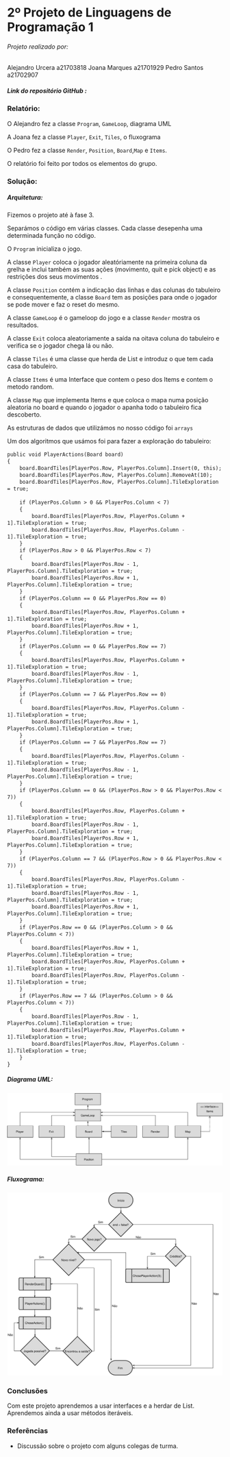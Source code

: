 # 2º Projeto de Linguagens de Programação 1

###### Projeto realizado por:
Alejandro Urcera a21703818
Joana Marques a21701929
Pedro Santos a21702907

##### Link do repositório GitHub :

### Relatório:
O Alejandro fez a classe `Program`, `GameLoop`, diagrama UML<p>
A Joana fez a classe `Player`, `Exit`, `Tiles`, o fluxograma <p>
O Pedro fez a classe `Render`, `Position`, `Board`,`Map` 
e `Items`. <p>
O relatório foi feito por todos os elementos do grupo. <p>

### Solução:
##### Arquitetura:
Fizemos o projeto até à fase 3. <p>
Separámos o código em várias classes.
Cada classe desepenha uma determinada função no código. <p>
O `Program` inicializa o jogo. <p>
A classe `Player` coloca o jogador aleatóriamente na primeira coluna da grelha e inclui também as suas ações (movimento, quit e pick object) e as restrições dos seus movimentos .  <p>
A classe `Position` contém a indicação das linhas e das colunas do tabuleiro e consequentemente, a classe `Board` tem as posições para onde o jogador se pode mover e faz o reset do mesmo. <p>
A classe `GameLoop` é o gameloop do jogo e a classe `Render` mostra os resultados. <p>
A classe `Exit` coloca aleatoriamente a saída na oitava coluna do tabuleiro e verifica se o jogador chega lá ou não. <p>
A classe `Tiles` é uma classe que herda de List e introduz o que tem cada casa do tabuleiro. <p>
A classe `Items` é uma Interface que contem o peso dos Items e contem o metodo random. <p>
A classe `Map` que implementa Items e que coloca o mapa numa posição aleatoria no board e quando o jogador o apanha todo o tabuleiro fica descoberto. <p>

As estruturas de dados que utilizámos no nosso código foi `arrays` <p>

Um dos algoritmos que usámos foi para fazer a exploração do tabuleiro:

```
public void PlayerActions(Board board)
{
    board.BoardTiles[PlayerPos.Row, PlayerPos.Column].Insert(0, this);
    board.BoardTiles[PlayerPos.Row, PlayerPos.Column].RemoveAt(10);
    board.BoardTiles[PlayerPos.Row, PlayerPos.Column].TileExploration = true;

    if (PlayerPos.Column > 0 && PlayerPos.Column < 7)
    {
        board.BoardTiles[PlayerPos.Row, PlayerPos.Column + 1].TileExploration = true;
        board.BoardTiles[PlayerPos.Row, PlayerPos.Column - 1].TileExploration = true;
    }
    if (PlayerPos.Row > 0 && PlayerPos.Row < 7)
    {
        board.BoardTiles[PlayerPos.Row - 1, PlayerPos.Column].TileExploration = true;
        board.BoardTiles[PlayerPos.Row + 1, PlayerPos.Column].TileExploration = true;
    }
    if (PlayerPos.Column == 0 && PlayerPos.Row == 0)
    {
        board.BoardTiles[PlayerPos.Row, PlayerPos.Column + 1].TileExploration = true;
        board.BoardTiles[PlayerPos.Row + 1, PlayerPos.Column].TileExploration = true;
    }
    if (PlayerPos.Column == 0 && PlayerPos.Row == 7)
    {
        board.BoardTiles[PlayerPos.Row, PlayerPos.Column + 1].TileExploration = true;
        board.BoardTiles[PlayerPos.Row - 1, PlayerPos.Column].TileExploration = true;
    }
    if (PlayerPos.Column == 7 && PlayerPos.Row == 0)
    {
        board.BoardTiles[PlayerPos.Row, PlayerPos.Column - 1].TileExploration = true;
        board.BoardTiles[PlayerPos.Row + 1, PlayerPos.Column].TileExploration = true;
    }
    if (PlayerPos.Column == 7 && PlayerPos.Row == 7)
    {
        board.BoardTiles[PlayerPos.Row, PlayerPos.Column - 1].TileExploration = true;
        board.BoardTiles[PlayerPos.Row - 1, PlayerPos.Column].TileExploration = true;
    }
    if (PlayerPos.Column == 0 && (PlayerPos.Row > 0 && PlayerPos.Row < 7))
    {
        board.BoardTiles[PlayerPos.Row, PlayerPos.Column + 1].TileExploration = true;
        board.BoardTiles[PlayerPos.Row - 1, PlayerPos.Column].TileExploration = true;
        board.BoardTiles[PlayerPos.Row + 1, PlayerPos.Column].TileExploration = true;
    }
    if (PlayerPos.Column == 7 && (PlayerPos.Row > 0 && PlayerPos.Row < 7))
    {
        board.BoardTiles[PlayerPos.Row, PlayerPos.Column - 1].TileExploration = true;
        board.BoardTiles[PlayerPos.Row - 1, PlayerPos.Column].TileExploration = true;
        board.BoardTiles[PlayerPos.Row + 1, PlayerPos.Column].TileExploration = true;
    }
    if (PlayerPos.Row == 0 && (PlayerPos.Column > 0 && PlayerPos.Column < 7))
    {
        board.BoardTiles[PlayerPos.Row + 1, PlayerPos.Column].TileExploration = true;
        board.BoardTiles[PlayerPos.Row, PlayerPos.Column + 1].TileExploration = true;
        board.BoardTiles[PlayerPos.Row, PlayerPos.Column - 1].TileExploration = true;
    }
    if (PlayerPos.Row == 7 && (PlayerPos.Column > 0 && PlayerPos.Column < 7))
    {
        board.BoardTiles[PlayerPos.Row - 1, PlayerPos.Column].TileExploration = true;
        board.BoardTiles[PlayerPos.Row, PlayerPos.Column + 1].TileExploration = true;
        board.BoardTiles[PlayerPos.Row, PlayerPos.Column - 1].TileExploration = true;
    }
}
```

##### Diagrama UML:
![UML](UML.svg)
##### Fluxograma:
![Flowchart](Flowchart.svg)

### Conclusões
Com este projeto aprendemos a usar interfaces e a herdar de List. Aprendemos ainda a usar métodos iteráveis.

### Referências
* Discussão sobre o projeto com alguns colegas de turma.
